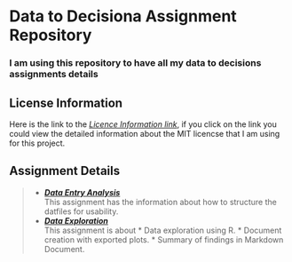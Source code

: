 # Data to Decisiona Assignment Repository
### I am using this repository to have all my data to decisions assignments details

## License Information  
Here is the link to the [_Licence Information link_](https://github.com/anitha1987/anithaD2D/blob/master/LICENSE),   if you click on the link you could view the detailed information about the MIT licencse that I am using for this project.
## Assignment Details
> * [**_Data Entry Analysis_**]()  
 This assignment has the information about how to structure the datfiles for usability.
> * [**_Data Exploration_**]()  
  This assignment is about 
    * Data exploration using R.
    * Document creation with exported plots.
    * Summary of findings in Markdown Document.

